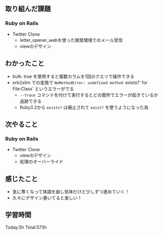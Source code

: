 ## 取り組んだ課題
### Ruby on Rails
- Twitter Clone
  - letter_opener_webを使った開発環境でのメール受信
  - viewのデザイン
## わかったこと
- bulk: true を使用すると複数カラムを1回のクエリで操作できる
- erb2slim での変換で `NoMethodError: undefined method `exists?' for File:Class` というエラーがでる
	- `--trace` コマンドを付けて実行するとどの箇所でエラーが起きているか追跡できる
	- Ruby3.2から `exists?` は廃止されて `exist?` を使うようになった為
## 次やること
### Ruby on Rails
- Twitter Clone
  - viewのデザイン
  - 処理のオーバーライド
## 感じたこと
- 急に寒くなって体調を崩し気味だけど少しずつ進めていく！
- 久々にデザイン書いてると楽しい！
## 学習時間
Today:5h Total:573h